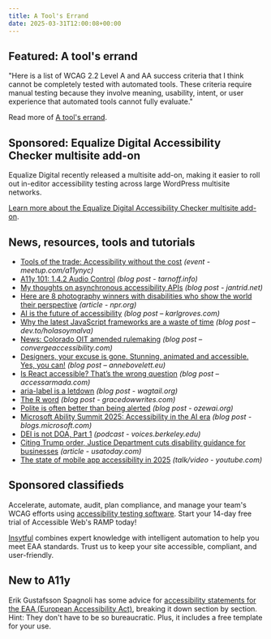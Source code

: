 ```yaml
---
title: A Tool's Errand
date: 2025-03-31T12:00:08+00:00
---
```


## Featured: A tool's errand

"Here is a list of WCAG 2.2 Level A and AA success criteria that I think cannot be completely tested with automated tools. These criteria require manual testing because they involve meaning, usability, intent, or user experience that automated tools cannot fully evaluate."

Read more of [A tool's errand](https://html5accessibility.com/stuff/2025/03/24/a-tools-errand/).

## Sponsored: Equalize Digital Accessibility Checker multisite add-on

Equalize Digital recently released a multisite add-on, making it easier to roll out in-editor accessibility testing across large WordPress multisite networks.

[Learn more about the Equalize Digital Accessibility Checker multisite add-on](https://equalizedigital.com/accessibility-checker/wordpress-multisite-add-on/?utm_source=a11yweekly&utm_medium=sponsored).

## News, resources, tools and tutorials

- [Tools of the trade: Accessibility without the cost](https://www.meetup.com/a11ynyc/events/305974159/) *(event - meetup.com/a11ynyc)*
- [A11y 101: 1.4.2 Audio Control](https://tarnoff.info/2025/03/17/a11y-101-1-4-2-audio-control/) *(blog post - tarnoff.info)*
- [My thoughts on asynchronous accessibility APIs](https://www.jantrid.net/2025/03/20/async-accessibility-apis/) *(blog post - jantrid.net)*
- [Here are 8 photography winners with disabilities who show the world their perspective](https://www.npr.org/sections/goats-and-soda/2025/03/15/g-s1-51102/photo-contest-winners-people-with-disabilities) *(article - npr.org)*
- [AI is the future of accessibility](https://karlgroves.com/ai-is-the-future-of-accessibility/) *(blog post – karlgroves.com)*
- [Why the latest JavaScript frameworks are a waste of time](https://dev.to/holasoymalva/why-the-latest-javascript-frameworks-are-a-waste-of-time-52pc) *(blog post – dev.to/holasoymalva)*
- [News: Colorado OIT amended rulemaking](https://convergeaccessibility.com/2025/03/24/news_colorado_oit_amended_rulemaking/) *(blog post – convergeaccessibility.com)*
- [Designers, your excuse is gone. Stunning, animated and accessible. Yes, you can!](https://annebovelett.eu/designers-your-excuse-is-gone-stunning-animated-and-accessible-yes-you-can/) *(blog post – annebovelett.eu)*
- [Is React accessible? That’s the wrong question](https://www.accessarmada.com/blog/is-react-accessible-thats-the-wrong-question/) *(blog post – accessarmada.com)*
- [aria-label is a letdown](https://wagtail.org/blog/aria-label-is-a-letdown/) *(blog post - wagtail.org)*
- [The R word](https://gracedowwrites.com/2025/02/28/the-r-word/) *(blog post - gracedowwrites.com)*
- [Polite is often better than being alerted](https://ozewai.org/blog/technical-articles/polite-is-often-better-than-being-alerted/) *(blog post - ozewai.org)*
- [Microsoft Ability Summit 2025: Accessibility in the AI era](https://blogs.microsoft.com/blog/2025/03/18/microsoft-ability-summit-2025-accessibility-in-the-ai-era/) *(blog post - blogs.microsoft.com)*
- [DEI is not DOA, Part 1](https://voices.berkeley.edu/podcast/dei-not-doa-part-1) *(podcast - voices.berkeley.edu)*
- [Citing Trump order, Justice Department cuts disability guidance for businesses](https://www.usatoday.com/story/money/2025/03/20/trump-justice-department-eliminates-disability-guidance/82550992007/) *(article - usatoday.com)*
- [The state of mobile app accessibility in 2025](https://www.youtube.com/watch?&v=RCVIOPTx7GM) *(talk/video - youtube.com)*

## Sponsored classifieds

Accelerate, automate, audit, plan compliance, and manage your team's WCAG efforts using [accessibility testing software](https://accessibleweb.com/pricing/?utm_source=a11y_weekly&utm_medium=ad&utm_campaign=a11y_top_ad). Start your 14-day free trial of Accessible Web's RAMP today!

[Insytful](https://www.insytful.com/social/a11y-weekly-eaa?utm_source=A11y+weekly+newsletter&utm_medium=email&utm_campaign=EAA&utm_content=week4) combines expert knowledge with intelligent automation to help you meet EAA standards.
Trust us to keep your site accessible, compliant, and user-friendly.

## New to A11y

Erik Gustafsson Spagnoli has some advice for [accessibility statements for the EAA (European Accessibility Act)](https://axesslab.com/accessibility-statement-for-the-eaa/), breaking it down section by section. Hint: They don't have to be so bureaucratic. Plus, it includes a free template for your use.
